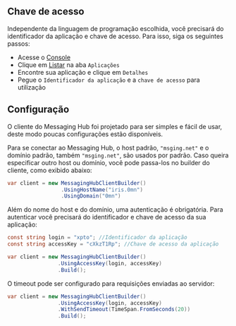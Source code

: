## Chave de acesso

Independente da linguagem de programação escolhida, você precisará do identificador da aplicação e chave de acesso.
Para isso, siga os seguintes passos:
- Acesse o [Console](http://messaginghub.io/home/console)
- Clique em [Listar](http://messaginghub.io/application/list) na aba `Aplicações`
- Encontre sua aplicação e clique em `Detalhes`
- Pegue o `Identificador da aplicação` e a `chave de acesso` para utilização

## Configuração

O cliente do Messaging Hub foi projetado para ser simples e fácil de usar, deste modo poucas configurações estão disponíveis.

Para se conectar ao Messaging Hub, o host padrão, `"msging.net"` e o domínio padrão, também `"msging.net"`, são usados por padrão. Caso queira especificar outro host ou domínio, você pode passa-los no builder do cliente, como exibido abaixo:  

```csharp
var client = new MessagingHubClientBuilder()
                 .UsingHostName("iris.0mn")
                 .UsingDomain("0mn")
```

Além do nome do host e do domínio, uma autenticação é obrigatória.
Para autenticar você precisará do identificador e chave de acesso da sua aplicação:

```csharp
const string login = "xpto"; //Identificador da aplicação
const string accessKey = "cXkzT1Rp"; //Chave de acesso da aplicação

var client = new MessagingHubClientBuilder()
                .UsingAccessKey(login, accessKey)
                .Build();
```
O timeout pode ser configurado para requisições enviadas ao servidor:

```csharp
var client = new MessagingHubClientBuilder()
                .UsingAccessKey(login, accessKey)
                .WithSendTimeout(TimeSpan.FromSeconds(20))
                .Build();
```
